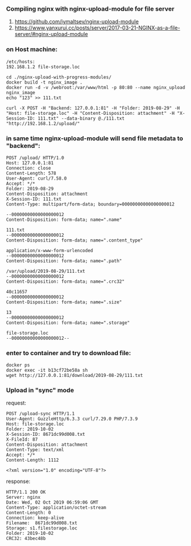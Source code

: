 ### Compiling nginx with nginx-upload-module for file server

1. https://github.com/iymaltsev/nginx-upload-module
2. https://www.yanxurui.cc/posts/server/2017-03-21-NGINX-as-a-file-server/#nginx-upload-module

### on Host machine:

```
/etc/hosts:
192.168.1.2 file-storage.loc

cd ./nginx-upload-with-progress-modules/
docker build -t nginx_image .
docker run -d -v /webroot:/var/www/html -p 80:80 --name nginx_upload nginx_image
echo "123" >> 111.txt

curl -X POST -H "Backend: 127.0.0.1:81" -H "Folder: 2019-08-29" -H "Host: file-storage.loc" -H "Content-Disposition: attachment" -H "X-Session-ID: 111.txt" --data-binary @./111.txt "http://192.168.1.2/upload/"
```

### in same time nginx-upload-module will send file metadata to "backend":

```
POST /upload/ HTTP/1.0
Host: 127.0.0.1:81
Connection: close
Content-Length: 578
User-Agent: curl/7.58.0
Accept: */*
Folder: 2019-08-29
Content-Disposition: attachment
X-Session-ID: 111.txt
Content-Type: multipart/form-data; boundary=00000000000000000012

--00000000000000000012
Content-Disposition: form-data; name=".name"

111.txt
--00000000000000000012
Content-Disposition: form-data; name=".content_type"

application/x-www-form-urlencoded
--00000000000000000012
Content-Disposition: form-data; name=".path"

/var/upload/2019-08-29/111.txt
--00000000000000000012
Content-Disposition: form-data; name=".crc32"

40c11657
--00000000000000000012
Content-Disposition: form-data; name=".size"

13
--00000000000000000012
Content-Disposition: form-data; name=".storage"

file-storage.loc
--00000000000000000012--
```

### enter to container and try to download file:

```
docker ps
docker exec -it b13cf72be58a sh
wget http://127.0.0.1:81/download/2019-08-29/111.txt
```
### Upload in "sync" mode
request:
```
POST /upload-sync HTTP/1.1
User-Agent: GuzzleHttp/6.3.3 curl/7.29.0 PHP/7.3.9
Host: file-storage.loc
Folder: 2019-10-02
X-Session-ID: 8671dc99d008.txt
X-FileId: 87
Content-Disposition: attachment
Content-Type: text/xml
Accept: */*
Content-Length: 1112
 
<?xml version="1.0" encoding="UTF-8"?>
```
response:
```
HTTP/1.1 200 OK
Server: nginx
Date: Wed, 02 Oct 2019 06:59:06 GMT
Content-Type: application/octet-stream
Content-Length: 0
Connection: keep-alive
Filename:  8671dc99d008.txt
Storage: s1.filestorage.loc
Folder: 2019-10-02
CRC32: 43bec48b
```





